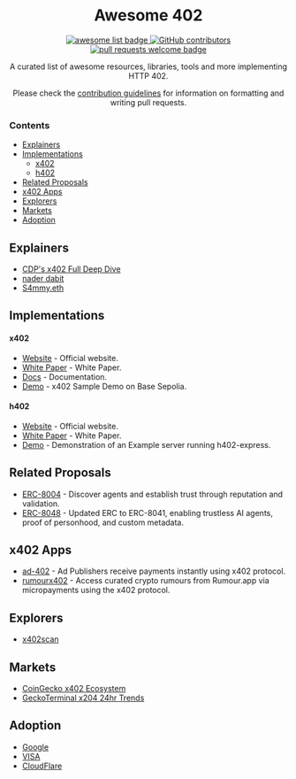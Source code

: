 <div align="center">
  <h1 align="center">Awesome 402</h1>
  <p align="center">
    <a href="https://github.com/sindresorhus/awesome">
      <img alt="awesome list badge" src="https://cdn.rawgit.com/sindresorhus/awesome/d7305f38d29fed78fa85652e3a63e154dd8e8829/media/badge.svg">
    </a>
    <a href="https://github.com/stabloshi/awesome-x402/graphs/contributors">
      <img alt="GitHub contributors" src="https://img.shields.io/github/contributors/stabloshi/awesome-x402">
    </a>
    <a href="http://makeapullrequest.com">
      <img alt="pull requests welcome badge" src="https://img.shields.io/badge/PRs-welcome-brightgreen.svg?style=flat">
    </a>
  </p>
  
  <p align="center">A curated list of awesome resources, libraries, tools and more implementing HTTP 402.</p>
  <p align="center">Please check the <a href="CONTRIBUTING.md">contribution guidelines</a> for information on formatting and writing pull requests.</p>
  
</div>

### Contents

- [Explainers](#explainers)
- [Implementations](#implementations)
    - [x402](#x402)
    - [h402](#h402)
- [Related Proposals](#related-proposals)
- [x402 Apps](#x402-apps)
- [Explorers](#explorers)
- [Markets](#markets)
- [Adoption](#adoption)

## Explainers
- [CDP's x402 Full Deep Dive](https://www.youtube.com/watch?v=Nodgp7fiPQc)
- [nader dabit](https://x.com/dabit3/status/1982483131979735078)
- [S4mmy.eth](https://x.com/S4mmyEth/status/1981672515844878508?t=37HqYAxBXtBsN8NMlQvsYw&s=35)

## Implementations

#### x402

- [Website](https://www.x402.org/) - Official website.
- [White Paper](https://www.x402.org/x402-whitepaper.pdf) - White Paper.
- [Docs](https://x402.gitbook.io/x402) - Documentation.
- [Demo](https://www.x402.org/protected) - x402 Sample Demo on Base Sepolia.

#### h402

- [Website](https://www.h402.org/) - Official website.
- [White Paper](https://cdn.h402.xyz/h402.pdf) - White Paper.
- [Demo](https://github.com/bit-gpt/h402/tree/main/examples/typescript/servers/express#h402-express-example-server) - Demonstration of an Example server running h402-express.

## Related Proposals
- [ERC-8004](https://eips.ethereum.org/EIPS/eip-8004) - Discover agents and establish trust through reputation and validation.
- [ERC-8048](https://github.com/ethereum/ERCs/pull/1259/) - Updated ERC to ERC-8041, enabling trustless AI agents, proof of personhood, and custom metadata.

## x402 Apps
- [ad-402](https://ad402.vercel.app/) - Ad Publishers receive payments instantly using x402 protocol.
- [rumourx402](https://www.rumourx402.com/) - Access curated crypto rumours from Rumour.app via micropayments using the x402 protocol.

## Explorers
- [x402scan](https://www.x402scan.com/)

## Markets
- [CoinGecko x402 Ecosystem](https://www.coingecko.com/en/categories/x402-ecosystem)
- [GeckoTerminal x204 24hr Trends](https://www.geckoterminal.com/category/x402-protocol)

## Adoption
- [Google](https://github.com/google-agentic-commerce/a2a-x402)
- [VISA](https://investor.visa.com/news/news-details/2025/Visa-Introduces-Trusted-Agent-Protocol-An-Ecosystem-Led-Framework-for-AI-Commerce/default.aspx)
- [CloudFlare](https://developers.cloudflare.com/agents/x402/)
